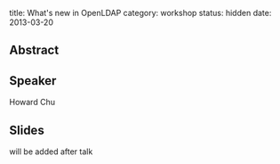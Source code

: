 title: What's new in OpenLDAP 
category: workshop
status: hidden
date: 2013-03-20

Abstract
---------



Speaker
-------

Howard Chu

Slides
------
will be added after talk

